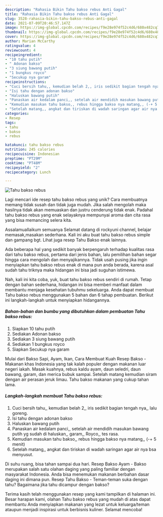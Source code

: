 ```yaml
---
description: "Rahasia Bikin Tahu bakso rebus Anti Gagal"
title: "Rahasia Bikin Tahu bakso rebus Anti Gagal"
slug: 3528-rahasia-bikin-tahu-bakso-rebus-anti-gagal
date: 2021-07-09T20:46:57.147Z
image: https://img-global.cpcdn.com/recipes/f9e28e974f52c4d6/680x482cq70/tahu-bakso-rebus-foto-resep-utama.jpg
thumbnail: https://img-global.cpcdn.com/recipes/f9e28e974f52c4d6/680x482cq70/tahu-bakso-rebus-foto-resep-utama.jpg
cover: https://img-global.cpcdn.com/recipes/f9e28e974f52c4d6/680x482cq70/tahu-bakso-rebus-foto-resep-utama.jpg
author: Marian McCarthy
ratingvalue: 4
reviewcount: 4
recipeingredient:
- "10 tahu putih"
- " Adonan bakso"
- "3 siung bawang putih"
- "1 bungkus royco"
- "Secukup nya garam"
recipeinstructions:
- "Cuci bersih tahu,, kemudian belah 2,, iris sedikit bagian tengah nya,, lalu goreng."
- "Isi tahu dengan adonan bakso"
- "Haluskan bawang putih"
- "Panaskan air kedalam panci,, setelah air mendidih masukan bawang putih yg sudah di haluskan,, garam,, Royco,, tes rasa."
- "Kemudian masukan tahu bakso,, rebus hingga bakso nya matang,, (-+ 5 menit)"
- "Setelah matang,, angkat dan tiriskan di wadah saringan agar air nya bsa menyusut."
categories:
- Resep
tags:
- tahu
- bakso
- rebus

katakunci: tahu bakso rebus 
nutrition: 245 calories
recipecuisine: Indonesian
preptime: "PT29M"
cooktime: "PT48M"
recipeyield: "2"
recipecategory: Lunch

---
```



![Tahu bakso rebus](https://img-global.cpcdn.com/recipes/f9e28e974f52c4d6/680x482cq70/tahu-bakso-rebus-foto-resep-utama.jpg)

Lagi mencari ide resep tahu bakso rebus yang unik? Cara membuatnya memang tidak susah dan tidak juga mudah. Jika salah mengolah maka hasilnya tidak akan memuaskan dan justru cenderung tidak enak. Padahal tahu bakso rebus yang enak selayaknya mempunyai aroma dan cita rasa yang bisa memancing selera kita.

Assalamuallaikum semuanya Selamat datang di rockyuni channel, belajar memasak,masakan sederhana. Kali ini aku buat tahu bakso rebus simple dan gampang bgt. Lihat juga resep Tahu Bakso enak lainnya.

Ada beberapa hal yang sedikit banyak berpengaruh terhadap kualitas rasa dari tahu bakso rebus, pertama dari jenis bahan, lalu pemilihan bahan segar hingga cara mengolah dan menyajikannya. Tidak usah pusing jika ingin menyiapkan tahu bakso rebus enak di mana pun anda berada, karena asal sudah tahu triknya maka hidangan ini bisa jadi suguhan istimewa.


Nah, kali ini kita coba, yuk, buat tahu bakso rebus sendiri di rumah. Tetap dengan bahan sederhana, hidangan ini bisa memberi manfaat dalam membantu menjaga kesehatan tubuhmu sekeluarga. Anda dapat membuat Tahu bakso rebus menggunakan 5 bahan dan 6 tahap pembuatan. Berikut ini langkah-langkah untuk menyiapkan hidangannya.

<!--inarticleads1-->

##### Bahan-bahan dan bumbu yang dibutuhkan dalam pembuatan Tahu bakso rebus:

1. Siapkan 10 tahu putih
1. Sediakan  Adonan bakso
1. Sediakan 3 siung bawang putih
1. Sediakan 1 bungkus royco
1. Siapkan Secukup nya garam


Mulai dari Bakso Sapi, Ayam, Ikan, Cara Membuat Kuah Resep Bakso - Makanan khas Indonesia yang tak kalah populer dengan makanan luar negeri iakah. Masak kuahnya, rebus kaldu ayam, daun seledri, daun bawang, garam, dan merica bubuk sampai. Setelah matang kemudian siram dengan air perasan jeruk limau. Tahu bakso makanan yang cukup tahan lama. 

<!--inarticleads2-->

##### Langkah-langkah membuat Tahu bakso rebus:

1. Cuci bersih tahu,, kemudian belah 2,, iris sedikit bagian tengah nya,, lalu goreng.
1. Isi tahu dengan adonan bakso
1. Haluskan bawang putih
1. Panaskan air kedalam panci,, setelah air mendidih masukan bawang putih yg sudah di haluskan,, garam,, Royco,, tes rasa.
1. Kemudian masukan tahu bakso,, rebus hingga bakso nya matang,, (-+ 5 menit)
1. Setelah matang,, angkat dan tiriskan di wadah saringan agar air nya bsa menyusut.


Di suhu ruang, bisa tahan sampai dua hari. Resep Bakso Ayam - Bakso merupakan salah satu olahan daging yang paling familiar dengan masyarakat Indonesia. Anda bisa menemukan makanan berbahan dasar daging ini dimana pun. Resep Tahu Bakso - Teman-teman suka dengan tahu? Bagaimana jika tahu dicampur dengan bakso? 

Terima kasih telah menggunakan resep yang kami tampilkan di halaman ini. Besar harapan kami, olahan Tahu bakso rebus yang mudah di atas dapat membantu Anda menyiapkan makanan yang lezat untuk keluarga/teman ataupun menjadi inspirasi untuk berbisnis kuliner. Selamat mencoba!
